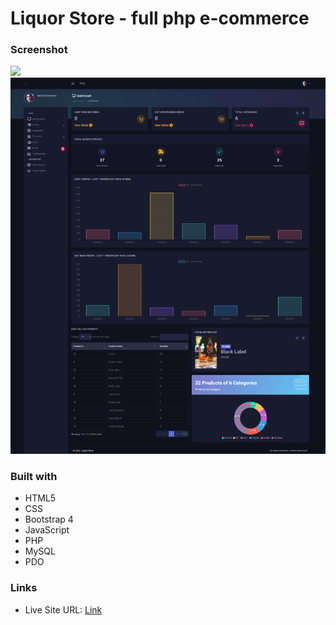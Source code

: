 # Liquor Store - full php e-commerce


### Screenshot

![](./localhost-liquorstore-index.png)
![](./localhost-liquorstore-admin.png)


### Built with

- HTML5
- CSS
- Bootstrap 4
- JavaScript
- PHP
- MySQL
- PDO

### Links

- Live Site URL: [Link](https://liquorstore-sr.herokuapp.com/)